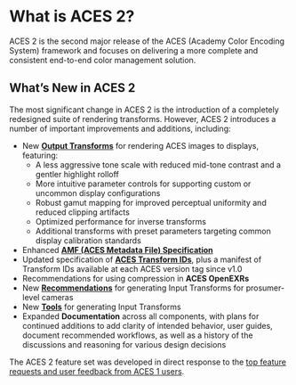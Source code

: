 <!-- SPDX-License-Identifier: CC-BY-4.0 -->
<!-- Copyright Contributors to the ACES Documentation -->


What is ACES 2?
============

ACES 2 is the second major release of the ACES (Academy Color Encoding System) framework and focuses on delivering a more complete and consistent end-to-end color management solution. 

What’s New in ACES 2
--------------------
The most significant change in ACES 2 is the introduction of a completely redesigned suite of rendering transforms. However, ACES 2 introduces a number of important improvements and additions, including:

- New [**Output Transforms**](./about-rendering.md) for rendering ACES images to displays, featuring:
    - A less aggressive tone scale with reduced mid-tone contrast and a gentler highlight rolloff
    - More intuitive parameter controls for supporting custom or uncommon display configurations
    - Robust gamut mapping for improved perceptual uniformity and reduced clipping artifacts
    - Optimized performance for inverse transforms
    - Additional transforms with preset parameters targeting common display calibration standards
- Enhanced [**AMF (ACES Metadata File) Specification**](../amf/specification/index.md)
- Updated specification of [**ACES Transform IDs**](../system-components/transform-id-spec.md), plus a manifest of Transform IDs available at each ACES version tag since v1.0
- Recommendations for using compression in **ACES OpenEXRs**
- New [**Recommendations**](../system-components/input-transforms/capture-guide.md) for generating Input Transforms for prosumer-level cameras
- New [**Tools**](https://beta.devtools.acescentral.com/) for generating Input Transforms
- Expanded **Documentation** across all components, with plans for continued additions to add clarity of intended behavior, user guides, document recommended workflows, as well as a history of the discussions and reasoning for various design decisions

The ACES 2 feature set was developed in direct response to the [top feature requests and user feedback from ACES 1 users](./v1-feedback.md). 